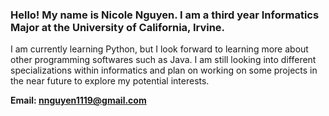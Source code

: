 ### Hello! My name is Nicole Nguyen. I am a third year Informatics Major at the University of California, Irvine.

I am currently learning Python, but I look forward to learning more about other programming softwares such as Java. I am still looking into different specializations within informatics and plan on working on some projects in the near future to explore my potential interests.

**Email: nnguyen1119@gmail.com**

<!--
**nicolvn1/nicolvn1** is a ✨ _special_ ✨ repository because its `README.md` (this file) appears on your GitHub profile.

Here are some ideas to get you started:

- 🔭 I’m currently working on ...
- 🌱 I’m currently learning ...
- 👯 I’m looking to collaborate on ...
- 🤔 I’m looking for help with ...
- 💬 Ask me about ...
- 📫 How to reach me: ...
- 😄 Pronouns: ...
- ⚡ Fun fact: ...
->
